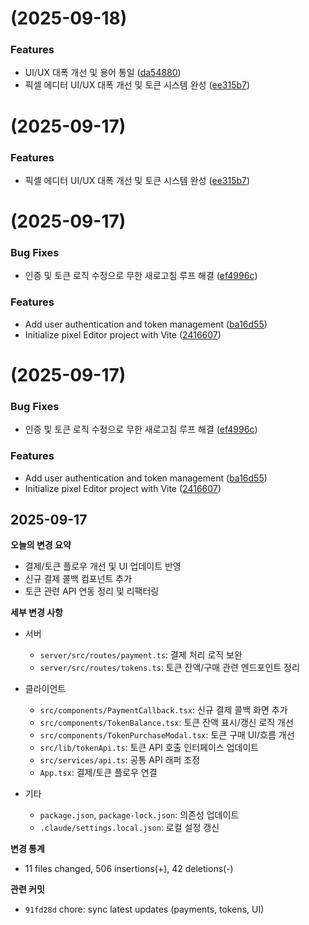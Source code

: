 # [](https://github.com/scarletkim9333-jpg/Pixel-editor-0914/compare/v0.1.1...v) (2025-09-18)


### Features

* UI/UX 대폭 개선 및 용어 통일 ([da54880](https://github.com/scarletkim9333-jpg/Pixel-editor-0914/commit/da54880e1e2b3bf7a226be1f5ede2fdb0e127ae2))
* 픽셀 에디터 UI/UX 대폭 개선 및 토큰 시스템 완성 ([ee315b7](https://github.com/scarletkim9333-jpg/Pixel-editor-0914/commit/ee315b7f793969a182e40b31839c82f979de03d8))



# [](https://github.com/scarletkim9333-jpg/Pixel-editor-0914/compare/v0.1.1...v) (2025-09-17)


### Features

* 픽셀 에디터 UI/UX 대폭 개선 및 토큰 시스템 완성 ([ee315b7](https://github.com/scarletkim9333-jpg/Pixel-editor-0914/commit/ee315b7f793969a182e40b31839c82f979de03d8))



#  (2025-09-17)


### Bug Fixes

* 인증 및 토큰 로직 수정으로 무한 새로고침 루프 해결 ([ef4996c](https://github.com/scarletkim9333-jpg/Pixel-editor-0914/commit/ef4996ca47c4586bf8572e3b08b24cd4db6a6b9b))


### Features

* Add user authentication and token management ([ba16d55](https://github.com/scarletkim9333-jpg/Pixel-editor-0914/commit/ba16d5514a42c0ddb181a58c8d906dd20c336e7e))
* Initialize pixel Editor project with Vite ([2416607](https://github.com/scarletkim9333-jpg/Pixel-editor-0914/commit/24166072d612363b2e2d4533e73b20fb9e9e4828))



#  (2025-09-17)


### Bug Fixes

* 인증 및 토큰 로직 수정으로 무한 새로고침 루프 해결 ([ef4996c](https://github.com/scarletkim9333-jpg/Pixel-editor-0914/commit/ef4996ca47c4586bf8572e3b08b24cd4db6a6b9b))


### Features

* Add user authentication and token management ([ba16d55](https://github.com/scarletkim9333-jpg/Pixel-editor-0914/commit/ba16d5514a42c0ddb181a58c8d906dd20c336e7e))
* Initialize pixel Editor project with Vite ([2416607](https://github.com/scarletkim9333-jpg/Pixel-editor-0914/commit/24166072d612363b2e2d4533e73b20fb9e9e4828))



## 2025-09-17

**오늘의 변경 요약**

- 결제/토큰 플로우 개선 및 UI 업데이트 반영
- 신규 결제 콜백 컴포넌트 추가
- 토큰 관련 API 연동 정리 및 리팩터링

**세부 변경 사항**

- 서버
  - `server/src/routes/payment.ts`: 결제 처리 로직 보완
  - `server/src/routes/tokens.ts`: 토큰 잔액/구매 관련 엔드포인트 정리

- 클라이언트
  - `src/components/PaymentCallback.tsx`: 신규 결제 콜백 화면 추가
  - `src/components/TokenBalance.tsx`: 토큰 잔액 표시/갱신 로직 개선
  - `src/components/TokenPurchaseModal.tsx`: 토큰 구매 UI/흐름 개선
  - `src/lib/tokenApi.ts`: 토큰 API 호출 인터페이스 업데이트
  - `src/services/api.ts`: 공통 API 래퍼 조정
  - `App.tsx`: 결제/토큰 플로우 연결

- 기타
  - `package.json`, `package-lock.json`: 의존성 업데이트
  - `.claude/settings.local.json`: 로컬 설정 갱신

**변경 통계**

- 11 files changed, 506 insertions(+), 42 deletions(-)

**관련 커밋**

- `91fd28d` chore: sync latest updates (payments, tokens, UI)


